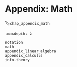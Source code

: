 # Appendix: Math
:label:`chap_appendix_math`

```toc
:maxdepth: 2

notation
math
appendix_linear_algebra
appendix_calculus
info-theory
```

